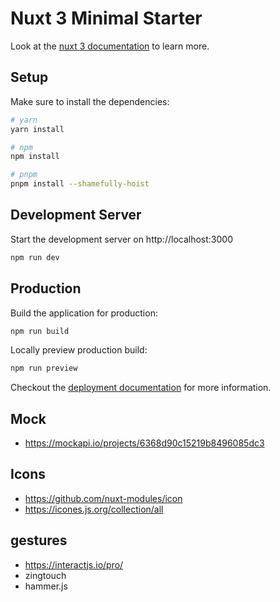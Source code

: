 # Nuxt 3 Minimal Starter

Look at the [nuxt 3 documentation](https://v3.nuxtjs.org) to learn more.

## Setup

Make sure to install the dependencies:

```bash
# yarn
yarn install

# npm
npm install

# pnpm
pnpm install --shamefully-hoist
```

## Development Server

Start the development server on http://localhost:3000

```bash
npm run dev
```

## Production

Build the application for production:

```bash
npm run build
```

Locally preview production build:

```bash
npm run preview
```

Checkout the [deployment documentation](https://v3.nuxtjs.org/guide/deploy/presets) for more information.

## Mock
- https://mockapi.io/projects/6368d90c15219b8496085dc3

## Icons
- https://github.com/nuxt-modules/icon
- https://icones.js.org/collection/all

## gestures
- https://interactjs.io/pro/
- zingtouch
- hammer.js
